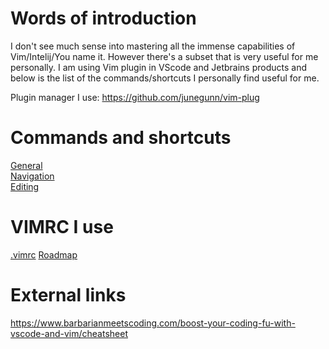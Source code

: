 # Words of introduction
I don't see much sense into mastering all the immense capabilities of Vim/Intelij/You name it. However there's a subset that is very useful for me personally. I am using Vim plugin in VScode and Jetbrains products and below is the list of the commands/shortcuts I personally find useful for me.

Plugin manager I use: https://github.com/junegunn/vim-plug

# Commands and shortcuts
[General](general.md)  
[Navigation](navigation.md)  
[Editing](editing.md)

# VIMRC I use
[.vimrc](.vimrc)
[Roadmap](roadmap.md)

# External links
https://www.barbarianmeetscoding.com/boost-your-coding-fu-with-vscode-and-vim/cheatsheet